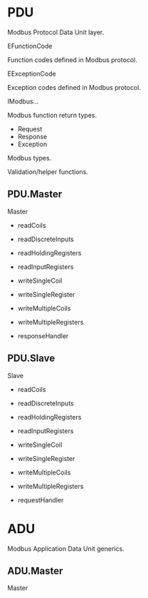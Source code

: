 
# PDU

Modbus Protocol Data Unit layer.

EFunctionCode

Function codes defined in Modbus protocol.

EExceptionCode

Exception codes defined in Modbus protocol.

IModbus...

Modbus function return types.

- Request
- Response
- Exception

Modbus types.

Validation/helper functions.

## PDU.Master

Master
- readCoils
- readDiscreteInputs
- readHoldingRegisters
- readInputRegisters
- writeSingleCoil
- writeSingleRegister
- writeMultipleCoils
- writeMultipleRegisters

- responseHandler

## PDU.Slave

Slave
- readCoils
- readDiscreteInputs
- readHoldingRegisters
- readInputRegisters
- writeSingleCoil
- writeSingleRegister
- writeMultipleCoils
- writeMultipleRegisters

- requestHandler

# ADU

Modbus Application Data Unit generics.

## ADU.Master

Master

